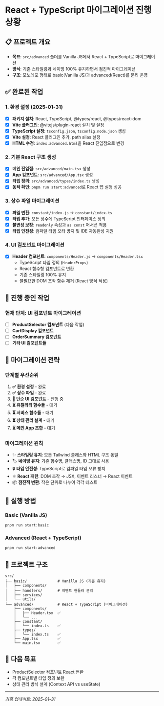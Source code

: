 # React + TypeScript 마이그레이션 진행상황

## 📋 프로젝트 개요
- **목표**: `src/advanced` 폴더를 Vanilla JS에서 React + TypeScript로 마이그레이션
- **방식**: 기존 스타일링과 네이밍 100% 유지하면서 점진적 마이그레이션
- **구조**: 모노레포 형태로 basic(Vanilla JS)과 advanced(React)를 분리 운영

## ✅ 완료된 작업

### 1. 환경 설정 (2025-01-31)
- [x] **패키지 설치**: React, TypeScript, @types/react, @types/react-dom
- [x] **Vite 플러그인**: @vitejs/plugin-react 설치 및 설정
- [x] **TypeScript 설정**: `tsconfig.json`, `tsconfig.node.json` 생성
- [x] **Vite 설정**: React 플러그인 추가, path alias 설정
- [x] **HTML 수정**: `index.advanced.html`을 React 진입점으로 변경

### 2. 기본 React 구조 생성
- [x] **메인 진입점**: `src/advanced/main.tsx` 생성
- [x] **App 컴포넌트**: `src/advanced/App.tsx` 생성  
- [x] **타입 정의**: `src/advanced/types/index.ts` 생성
- [x] **동작 확인**: `pnpm run start:advanced`로 React 앱 실행 성공

### 3. 상수 파일 마이그레이션
- [x] **파일 변환**: `constant/index.js` → `constant/index.ts`
- [x] **타입 추가**: 모든 상수에 TypeScript 인터페이스 정의
- [x] **불변성 보장**: `readonly` 속성과 `as const` 어서션 적용
- [x] **타입 안전성**: 컴파일 타임 오타 방지 및 IDE 자동완성 지원

### 4. UI 컴포넌트 마이그레이션
- [x] **Header 컴포넌트**: `components/Header.js` → `components/Header.tsx`
  - TypeScript 타입 정의 (`HeaderProps`)
  - React 함수형 컴포넌트로 변환
  - 기존 스타일링 100% 유지
  - 불필요한 DOM 조작 함수 제거 (React 방식 적용)

## 🔄 진행 중인 작업

### 현재 단계: UI 컴포넌트 마이그레이션
- [ ] **ProductSelector 컴포넌트** (다음 작업)
- [ ] **CartDisplay 컴포넌트**
- [ ] **OrderSummary 컴포넌트**
- [ ] **기타 UI 컴포넌트들**

## 📝 마이그레이션 전략

### 단계별 우선순위
1. **✅ 환경 설정** - 완료
2. **✅ 상수 파일** - 완료  
3. **🔄 단순 UI 컴포넌트** - 진행 중
4. **⏳ 유틸리티 함수들** - 대기
5. **⏳ 서비스 함수들** - 대기
6. **⏳ 상태 관리 설계** - 대기
7. **⏳ 메인 App 조합** - 대기

### 마이그레이션 원칙
- ✨ **스타일링 유지**: 모든 Tailwind 클래스와 HTML 구조 동일
- 🏷️ **네이밍 유지**: 기존 함수명, 클래스명, ID 그대로 사용
- 🔒 **타입 안전성**: TypeScript로 컴파일 타임 오류 방지
- ⚛️ **React 패턴**: DOM 조작 → JSX, 이벤트 리스너 → React 이벤트
- 📦 **점진적 변환**: 작은 단위로 나누어 각각 테스트

## 🚀 실행 방법

### Basic (Vanilla JS)
```bash
pnpm run start:basic
```

### Advanced (React + TypeScript)  
```bash
pnpm run start:advanced
```

## 📁 프로젝트 구조

```
src/
├── basic/              # Vanilla JS (기존 유지)
│   ├── components/
│   ├── handlers/       # 이벤트 핸들러 분리
│   ├── services/
│   └── utils/
└── advanced/           # React + TypeScript (마이그레이션)
    ├── components/
    │   ├── Header.tsx  ✅
    │   └── ...
    ├── constant/
    │   └── index.ts    ✅
    ├── types/
    │   └── index.ts    ✅
    ├── App.tsx         ✅
    └── main.tsx        ✅
```

## 🎯 다음 목표
- ProductSelector 컴포넌트 React 변환
- 각 컴포넌트별 타입 정의 보완
- 상태 관리 방식 설계 (Context API vs useState)

---
*최종 업데이트: 2025-01-31*